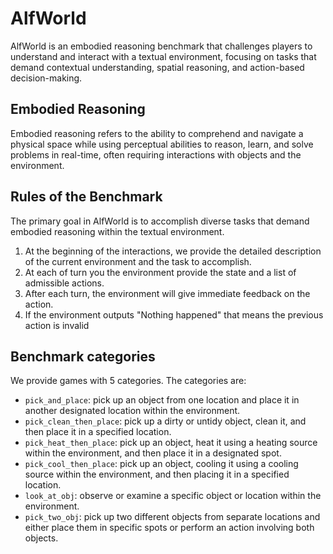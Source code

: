 # AlfWorld

AlfWorld is an embodied reasoning benchmark that challenges players to understand and interact with a textual environment, focusing on tasks that demand contextual understanding, spatial reasoning, and action-based decision-making.

## Embodied Reasoning

Embodied reasoning refers to the ability to comprehend and navigate a physical space while using perceptual abilities to reason, learn, and solve problems in real-time, often requiring interactions with objects and the environment.


## Rules of the Benchmark

The primary goal in AlfWorld is to accomplish diverse tasks that demand embodied reasoning within the textual environment.

1) At the beginning of the interactions, we provide the detailed description of the current environment and the task to accomplish. 
2) At each of turn you the environment provide the state and a list of admissible actions. 
3) After each turn, the environment will give immediate feedback on  the action. 
4) If the environment outputs "Nothing happened" that means the previous action is invalid

## Benchmark categories

We provide games with 5 categories. The categories are:
- `pick_and_place`: pick up an object from one location and place it in another designated location within the environment.
- `pick_clean_then_place`: pick up a dirty or untidy object, clean it, and then place it in a specified location.
- `pick_heat_then_place`: pick up an object, heat it using a heating source within the environment, and then place it in a designated spot.
- `pick_cool_then_place`: pick up an object, cooling it using a cooling source within the environment, and then placing it in a specified location.
- `look_at_obj`: observe or examine a specific object or location within the environment.
- `pick_two_obj`: pick up two different objects from separate locations and either place them in specific spots or perform an action involving both objects.